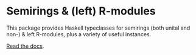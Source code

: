 # Semirings & (left) R-modules

This package provides Haskell typeclasses for semirings (both unital and non-) & left R-modules, plus a variety of useful instances.

[Read the docs][docs].

[docs]: http://antitypical.com/semirings-modules/
